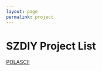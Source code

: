 ```yaml
---
layout: page
permalink: project
---
```


# SZDIY Project List

[POLASCII](https://polascii.szdiy.org)
